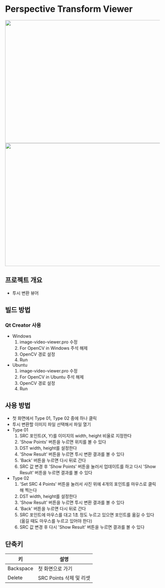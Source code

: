 # Perspective Transform Viewer
<div>
<img src="https://user-images.githubusercontent.com/55565351/132447803-0f8d8b49-7d84-4b45-8eab-edb8fbc69343.gif" width="600" height="400"/>
<img src="https://user-images.githubusercontent.com/55565351/132447814-a65697d0-102e-404f-98b4-b27771aca162.gif" width="600" height="400"/>
</div>

## 프로젝트 개요
* 투시 변환 뷰어

## 빌드 방법
### Qt Creator 사용
* Windows
  1. image-video-viewer.pro 수정
  2. For OpenCV in Windows 주석 해제
  3. OpenCV 경로 설정
  4. Run
* Ubuntu
  1. image-video-viewer.pro 수정
  2. For OpenCV in Ubuntu 주석 해제
  3. OpenCV 경로 설정
  4. Run

## 사용 방법
* 첫 화면에서 Type 01, Type 02 중에 하나 클릭
* 투시 변환할 이미지 파일 선택해서 파일 열기
* Type 01
  1. SRC 포인트(X, Y)를 이미지의 width, height 비율로 지정한다
  2. 'Show Points' 버튼을 누르면 위치를 볼 수 있다
  3. DST width, height를 설정한다
  4. 'Show Result' 버튼을 누르면 투시 변환 결과를 볼 수 있다
  5. 'Back' 버튼을 누르면 다시 뒤로 간다
  6. SRC 값 변경 후 'Show Points' 버튼을 눌러서 업데이트를 하고 다시 'Show Result' 버튼을 누르면 결과를 볼 수 있다
* Type 02
  1. 'Set SRC 4 Points' 버튼을 눌러서 사진 위에 4개의 포인트를 마우스로 클릭해 찍는다
  2. DST width, height를 설정한다
  3. 'Show Result' 버튼을 누르면 투시 변환 결과를 볼 수 있다
  4. 'Back' 버튼을 누르면 다시 뒤로 간다
  5. SRC 포인트에 마우스를 대고 1초 정도 누르고 있으면 포인트를 옮길 수 있다 (옮길 때도 마우스를 누르고 있어야 한다)
  6. SRC 값 변경 후 다시 'Show Result' 버튼을 누르면 결과를 볼 수 있다

## 단축키
키 | 설명
--------- | --------
Backspace | 첫 화면으로 가기
Delete | SRC Points 삭제 및 리셋
